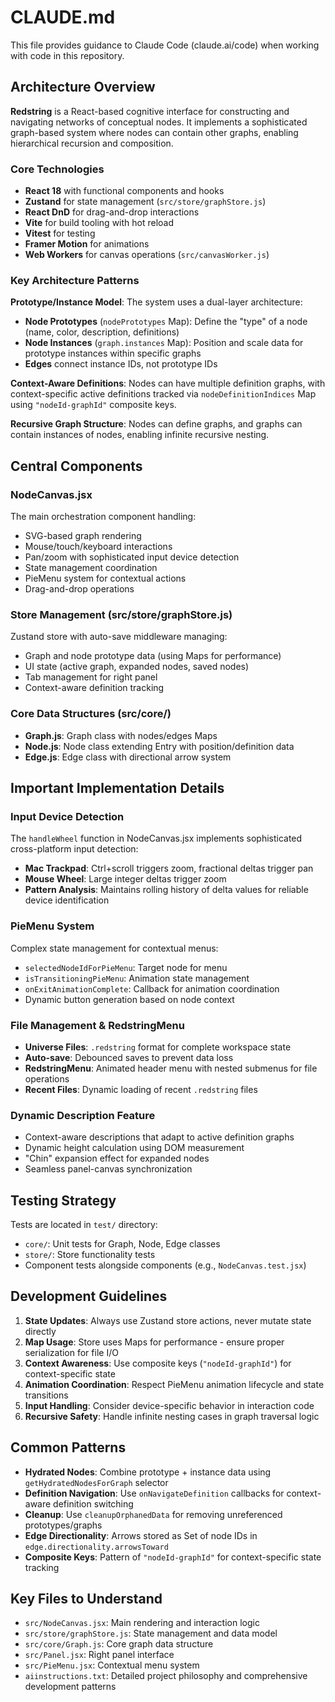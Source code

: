 # CLAUDE.md

This file provides guidance to Claude Code (claude.ai/code) when working with code in this repository.

## Architecture Overview

**Redstring** is a React-based cognitive interface for constructing and navigating networks of conceptual nodes. It implements a sophisticated graph-based system where nodes can contain other graphs, enabling hierarchical recursion and composition.

### Core Technologies
- **React 18** with functional components and hooks
- **Zustand** for state management (`src/store/graphStore.js`)
- **React DnD** for drag-and-drop interactions
- **Vite** for build tooling with hot reload
- **Vitest** for testing
- **Framer Motion** for animations
- **Web Workers** for canvas operations (`src/canvasWorker.js`)

### Key Architecture Patterns

**Prototype/Instance Model**: The system uses a dual-layer architecture:
- **Node Prototypes** (`nodePrototypes` Map): Define the "type" of a node (name, color, description, definitions)
- **Node Instances** (`graph.instances` Map): Position and scale data for prototype instances within specific graphs
- **Edges** connect instance IDs, not prototype IDs

**Context-Aware Definitions**: Nodes can have multiple definition graphs, with context-specific active definitions tracked via `nodeDefinitionIndices` Map using `"nodeId-graphId"` composite keys.

**Recursive Graph Structure**: Nodes can define graphs, and graphs can contain instances of nodes, enabling infinite recursive nesting.

## Central Components

### NodeCanvas.jsx
The main orchestration component handling:
- SVG-based graph rendering
- Mouse/touch/keyboard interactions
- Pan/zoom with sophisticated input device detection
- State management coordination
- PieMenu system for contextual actions
- Drag-and-drop operations

### Store Management (src/store/graphStore.js)
Zustand store with auto-save middleware managing:
- Graph and node prototype data (using Maps for performance)
- UI state (active graph, expanded nodes, saved nodes)
- Tab management for right panel
- Context-aware definition tracking

### Core Data Structures (src/core/)
- **Graph.js**: Graph class with nodes/edges Maps
- **Node.js**: Node class extending Entry with position/definition data
- **Edge.js**: Edge class with directional arrow system

## Important Implementation Details

### Input Device Detection
The `handleWheel` function in NodeCanvas.jsx implements sophisticated cross-platform input detection:
- **Mac Trackpad**: Ctrl+scroll triggers zoom, fractional deltas trigger pan
- **Mouse Wheel**: Large integer deltas trigger zoom
- **Pattern Analysis**: Maintains rolling history of delta values for reliable device identification

### PieMenu System
Complex state management for contextual menus:
- `selectedNodeIdForPieMenu`: Target node for menu
- `isTransitioningPieMenu`: Animation state management
- `onExitAnimationComplete`: Callback for animation coordination
- Dynamic button generation based on node context

### File Management & RedstringMenu
- **Universe Files**: `.redstring` format for complete workspace state
- **Auto-save**: Debounced saves to prevent data loss
- **RedstringMenu**: Animated header menu with nested submenus for file operations
- **Recent Files**: Dynamic loading of recent `.redstring` files

### Dynamic Description Feature
- Context-aware descriptions that adapt to active definition graphs
- Dynamic height calculation using DOM measurement
- "Chin" expansion effect for expanded nodes
- Seamless panel-canvas synchronization

## Testing Strategy

Tests are located in `test/` directory:
- `core/`: Unit tests for Graph, Node, Edge classes
- `store/`: Store functionality tests
- Component tests alongside components (e.g., `NodeCanvas.test.jsx`)

## Development Guidelines

1. **State Updates**: Always use Zustand store actions, never mutate state directly
2. **Map Usage**: Store uses Maps for performance - ensure proper serialization for file I/O
3. **Context Awareness**: Use composite keys (`"nodeId-graphId"`) for context-specific state
4. **Animation Coordination**: Respect PieMenu animation lifecycle and state transitions
5. **Input Handling**: Consider device-specific behavior in interaction code
6. **Recursive Safety**: Handle infinite nesting cases in graph traversal logic

## Common Patterns

- **Hydrated Nodes**: Combine prototype + instance data using `getHydratedNodesForGraph` selector
- **Definition Navigation**: Use `onNavigateDefinition` callbacks for context-aware definition switching
- **Cleanup**: Use `cleanupOrphanedData` for removing unreferenced prototypes/graphs
- **Edge Directionality**: Arrows stored as Set of node IDs in `edge.directionality.arrowsToward`
- **Composite Keys**: Pattern of `"nodeId-graphId"` for context-specific state tracking

## Key Files to Understand

- `src/NodeCanvas.jsx`: Main rendering and interaction logic
- `src/store/graphStore.js`: State management and data model
- `src/core/Graph.js`: Core graph data structure
- `src/Panel.jsx`: Right panel interface
- `src/PieMenu.jsx`: Contextual menu system
- `aiinstructions.txt`: Detailed project philosophy and comprehensive development patterns